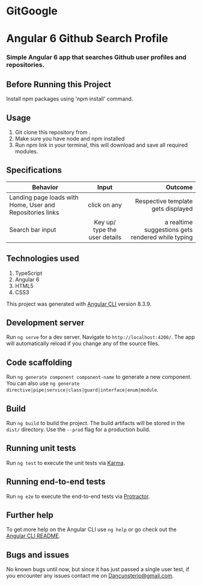 
# GitGoogle

# Angular 6 Github Search Profile

### Simple Angular 6 app that searches Github user profiles and repositories.

## Before Running this Project
Install npm packages using 'npm install' command.

## Usage

1. Git clone this repository from [](Search-Github).
2. Make sure you have node and npm installed
3. Run npm link in your terminal, this will download and save all required modules.

## Specifications

| Behavior        | Input           | Outcome  |
| ------------- |:-------------:| -----:|
|Landing page loads with Home, User and Repositories links| click on any | Respective template gets displayed|
|Search bar input| Key up/ type the user details| a realtime suggestions gets rendered while typing |


## Technologies used

1. TypeScript
2. Angular 6
3. HTML5
4. CSS3 

This project was generated with [Angular CLI](https://github.com/angular/angular-cli) version 8.3.9.

## Development server

Run `ng serve` for a dev server. Navigate to `http://localhost:4200/`. The app will automatically reload if you change any of the source files.

## Code scaffolding

Run `ng generate component component-name` to generate a new component. You can also use `ng generate directive|pipe|service|class|guard|interface|enum|module`.

## Build

Run `ng build` to build the project. The build artifacts will be stored in the `dist/` directory. Use the `--prod` flag for a production build.

## Running unit tests

Run `ng test` to execute the unit tests via [Karma](https://karma-runner.github.io).

## Running end-to-end tests

Run `ng e2e` to execute the end-to-end tests via [Protractor](http://www.protractortest.org/).

## Further help

To get more help on the Angular CLI use `ng help` or go check out the [Angular CLI README](https://github.com/angular/angular-cli/blob/master/README.md).

## Bugs and issues
 No known bugs until now, but since it has just passed a single user test, if you encounter any issues contact me on [Dancunsterio@gmail.com](Dancan).
 
